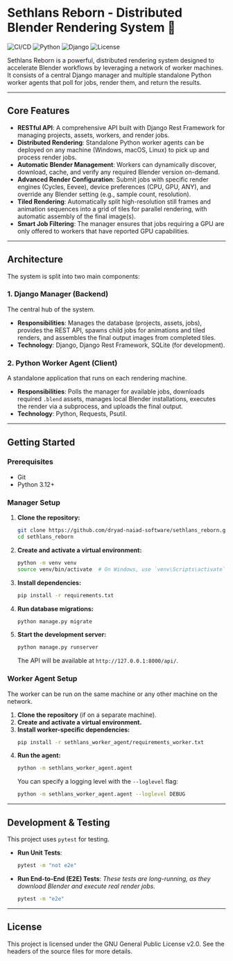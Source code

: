 # Sethlans Reborn - Distributed Blender Rendering System 🚀

![CI/CD](https://github.com/dryad-naiad-software/sethlans_reborn/actions/workflows/python-ci.yml/badge.svg)
![Python](https://img.shields.io/badge/Python-3.12+-blue)
![Django](https://img.shields.io/badge/Django-5.2-green)
![License](https://img.shields.io/badge/License-GPLv2-blue)

Sethlans Reborn is a powerful, distributed rendering system designed to accelerate Blender workflows by leveraging a network of worker machines. It consists of a central Django manager and multiple standalone Python worker agents that poll for jobs, render them, and return the results.

---
## Core Features

* **RESTful API**: A comprehensive API built with Django Rest Framework for managing projects, assets, workers, and render jobs.
* **Distributed Rendering**: Standalone Python worker agents can be deployed on any machine (Windows, macOS, Linux) to pick up and process render jobs.
* **Automatic Blender Management**: Workers can dynamically discover, download, cache, and verify any required Blender version on-demand.
* **Advanced Render Configuration**: Submit jobs with specific render engines (Cycles, Eevee), device preferences (CPU, GPU, ANY), and override any Blender setting (e.g., sample count, resolution).
* **Tiled Rendering**: Automatically split high-resolution still frames and animation sequences into a grid of tiles for parallel rendering, with automatic assembly of the final image(s).
* **Smart Job Filtering**: The manager ensures that jobs requiring a GPU are only offered to workers that have reported GPU capabilities.

---
## Architecture

The system is split into two main components:

### 1. Django Manager (Backend)
The central hub of the system.
* **Responsibilities**: Manages the database (projects, assets, jobs), provides the REST API, spawns child jobs for animations and tiled renders, and assembles the final output images from completed tiles.
* **Technology**: Django, Django Rest Framework, SQLite (for development).

### 2. Python Worker Agent (Client)
A standalone application that runs on each rendering machine.
* **Responsibilities**: Polls the manager for available jobs, downloads required `.blend` assets, manages local Blender installations, executes the render via a subprocess, and uploads the final output.
* **Technology**: Python, Requests, Psutil.

---
## Getting Started

### Prerequisites
* Git
* Python 3.12+

### Manager Setup
1.  **Clone the repository:**
    ```bash
    git clone https://github.com/dryad-naiad-software/sethlans_reborn.git
    cd sethlans_reborn
    ```
2.  **Create and activate a virtual environment:**
    ```bash
    python -m venv venv
    source venv/bin/activate  # On Windows, use `venv\Scripts\activate`
    ```
3.  **Install dependencies:**
    ```bash
    pip install -r requirements.txt
    ```
4.  **Run database migrations:**
    ```bash
    python manage.py migrate
    ```
5.  **Start the development server:**
    ```bash
    python manage.py runserver
    ```
    The API will be available at `http://127.0.0.1:8000/api/`.

### Worker Agent Setup
The worker can be run on the same machine or any other machine on the network.

1.  **Clone the repository** (if on a separate machine).
2.  **Create and activate a virtual environment.**
3.  **Install worker-specific dependencies:**
    ```bash
    pip install -r sethlans_worker_agent/requirements_worker.txt
    ```
4.  **Run the agent:**
    ```bash
    python -m sethlans_worker_agent.agent
    ```
    You can specify a logging level with the `--loglevel` flag:
    ```bash
    python -m sethlans_worker_agent.agent --loglevel DEBUG
    ```

---
## Development & Testing

This project uses `pytest` for testing.

* **Run Unit Tests**:
    ```bash
    pytest -m "not e2e"
    ```
* **Run End-to-End (E2E) Tests**:
    *These tests are long-running, as they download Blender and execute real render jobs.*
    ```bash
    pytest -m "e2e"
    ```

---
## License
This project is licensed under the GNU General Public License v2.0. See the headers of the source files for more details.